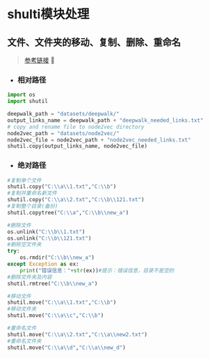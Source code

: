 # shulti模块处理
## 文件、文件夹的移动、复制、删除、重命名
> [参考链接](https://www.cnblogs.com/FengZiQ/p/8532141.html) :link:
- ### 相对路径
```python
import os
import shutil

deepwalk_path = "datasets/deepwalk/"
output_links_name = deepwalk_path + "deepwalk_needed_links.txt"
# copy and rename file to node2vec directory
node2vec_path = "datasets/node2vec/"
node2vec_file = node2vec_path + "node2vec_needed_links.txt"
shutil.copy(output_links_name, node2vec_file)
```
- ### 绝对路径
```python
#复制单个文件
shutil.copy("C:\\a\\1.txt","C:\\b")
#复制并重命名新文件
shutil.copy("C:\\a\\2.txt","C:\\b\\121.txt")
#复制整个目录(备份)
shutil.copytree("C:\\a","C:\\b\\new_a")

#删除文件
os.unlink("C:\\b\\1.txt")
os.unlink("C:\\b\\121.txt")
#删除空文件夹
try:
    os.rmdir("C:\\b\\new_a")
except Exception as ex:
    print("错误信息："+str(ex))#提示：错误信息，目录不是空的
#删除文件夹及内容
shutil.rmtree("C:\\b\\new_a")

#移动文件
shutil.move("C:\\a\\1.txt","C:\\b")
#移动文件夹
shutil.move("C:\\a\\c","C:\\b")

#重命名文件
shutil.move("C:\\a\\2.txt","C:\\a\\new2.txt")
#重命名文件夹
shutil.move("C:\\a\\d","C:\\a\\new_d")
```


